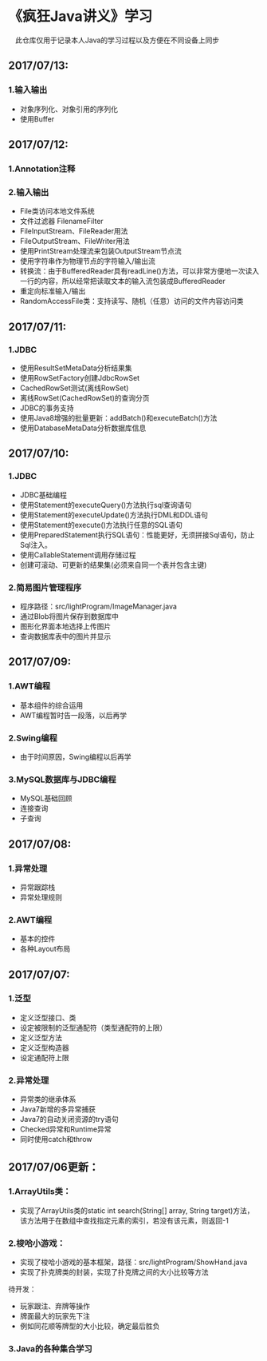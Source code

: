 《疯狂Java讲义》学习
========
　此仓库仅用于记录本人Java的学习过程以及方便在不同设备上同步

2017/07/13:
--------
### 1.输入输出

* 对象序列化、对象引用的序列化
* 使用Buffer

2017/07/12:
--------
### 1.Annotation注释

### 2.输入输出

* File类访问本地文件系统
* 文件过滤器 FilenameFilter
* FileInputStream、FileReader用法
* FileOutputStream、FileWriter用法
* 使用PrintStream处理流来包装OutputStream节点流
* 使用字符串作为物理节点的字符输入/输出流
* 转换流：由于BufferedReader具有readLine()方法，可以非常方便地一次读入一行的内容，所以经常把读取文本的输入流包装成BufferedReader
* 重定向标准输入/输出
* RandomAccessFile类：支持读写、随机（任意）访问的文件内容访问类

2017/07/11:
--------
### 1.JDBC

* 使用ResultSetMetaData分析结果集
* 使用RowSetFactory创建JdbcRowSet
* CachedRowSet测试(离线RowSet)
* 离线RowSet(CachedRowSet)的查询分页
* JDBC的事务支持
* 使用Java8增强的批量更新：addBatch()和executeBatch()方法
* 使用DatabaseMetaData分析数据库信息

2017/07/10:
--------
### 1.JDBC

* JDBC基础编程
* 使用Statement的executeQuery()方法执行sql查询语句
* 使用Statement的executeUpdate()方法执行DML和DDL语句
* 使用Statement的execute()方法执行任意的SQL语句
* 使用PreparedStatement执行SQL语句：性能更好，无须拼接Sql语句，防止Sql注入。
* 使用CallableStatement调用存储过程
* 创建可滚动、可更新的结果集(必须来自同一个表并包含主键)

### 2.简易图片管理程序

* 程序路径：src/lightProgram/ImageManager.java
* 通过Blob将图片保存到数据库中
* 图形化界面本地选择上传图片
* 查询数据库表中的图片并显示

2017/07/09:
--------
### 1.AWT编程

* 基本组件的综合运用
* AWT编程暂时告一段落，以后再学

### 2.Swing编程

* 由于时间原因，Swing编程以后再学

### 3.MySQL数据库与JDBC编程

* MySQL基础回顾
* 连接查询
* 子查询

2017/07/08:
--------
### 1.异常处理

* 异常跟踪栈
* 异常处理规则

### 2.AWT编程

* 基本的控件
* 各种Layout布局

2017/07/07:
--------
### 1.泛型

* 定义泛型接口、类
* 设定被限制的泛型通配符（类型通配符的上限）
* 定义泛型方法
* 定义泛型构造器
* 设定通配符上限

### 2.异常处理

* 异常类的继承体系
* Java7新增的多异常捕获
* Java7的自动关闭资源的try语句
* Checked异常和Runtime异常
* 同时使用catch和throw

2017/07/06更新：
--------
### 1.ArrayUtils类：

* 实现了ArrayUtils类的static int search(String[] array, String target)方法，该方法用于在数组中查找指定元素的索引，若没有该元素，则返回-1

### 2.梭哈小游戏：

* 实现了梭哈小游戏的基本框架，路径：src/lightProgram/ShowHand.java
* 实现了扑克牌类的封装，实现了扑克牌之间的大小比较等方法

待开发：

* 玩家跟注、弃牌等操作
* 牌面最大的玩家先下注
* 例如同花顺等牌型的大小比较，确定最后胜负

### 3.Java的各种集合学习
